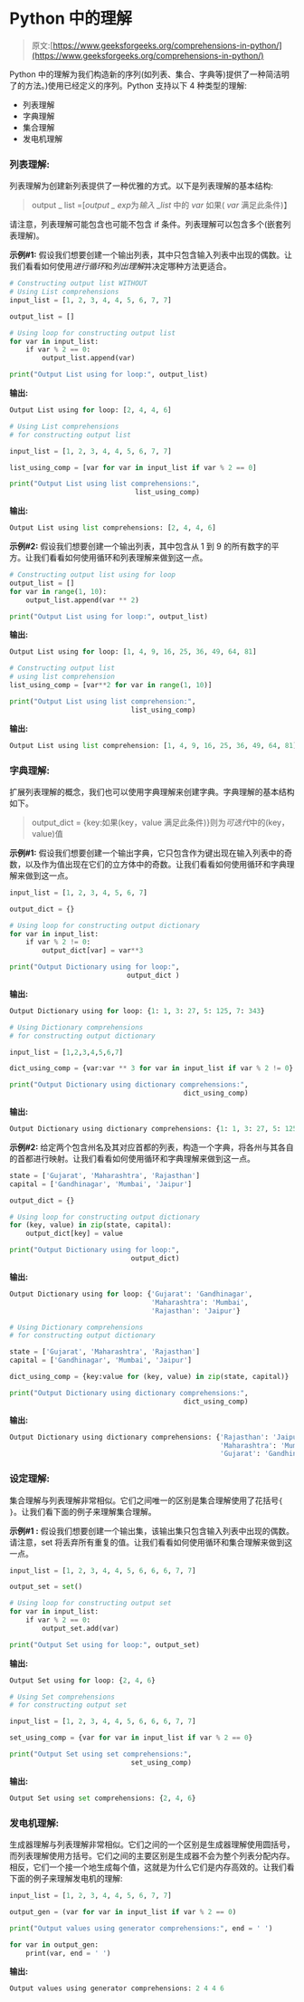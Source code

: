 # Python 中的理解

> 原文:[https://www.geeksforgeeks.org/comprehensions-in-python/](https://www.geeksforgeeks.org/comprehensions-in-python/)

Python 中的理解为我们构造新的序列(如列表、集合、字典等)提供了一种简洁明了的方法。)使用已经定义的序列。Python 支持以下 4 种类型的理解:

*   列表理解
*   字典理解
*   集合理解
*   发电机理解

### 列表理解:

列表理解为创建新列表提供了一种优雅的方式。以下是列表理解的基本结构:

> output _ list =[*output _ exp*为*输入 _list* 中的 *var* 如果( *var* 满足此条件)】

请注意，列表理解可能包含也可能不包含 if 条件。列表理解可以包含多个(嵌套列表理解)。

**示例#1:** 假设我们想要创建一个输出列表，其中只包含输入列表中出现的偶数。让我们看看如何使用*进行循环*和*列出理解*并决定哪种方法更适合。

```py
# Constructing output list WITHOUT
# Using List comprehensions
input_list = [1, 2, 3, 4, 4, 5, 6, 7, 7]

output_list = []

# Using loop for constructing output list
for var in input_list:
    if var % 2 == 0:
        output_list.append(var)

print("Output List using for loop:", output_list)
```

**输出:**

```py
Output List using for loop: [2, 4, 4, 6]
```

```py
# Using List comprehensions
# for constructing output list

input_list = [1, 2, 3, 4, 4, 5, 6, 7, 7]

list_using_comp = [var for var in input_list if var % 2 == 0]

print("Output List using list comprehensions:",
                               list_using_comp)
```

**输出:**

```py
Output List using list comprehensions: [2, 4, 4, 6]
```

**示例#2:** 假设我们想要创建一个输出列表，其中包含从 1 到 9 的所有数字的平方。让我们看看如何使用循环和列表理解来做到这一点。

```py
# Constructing output list using for loop
output_list = []
for var in range(1, 10):
    output_list.append(var ** 2)

print("Output List using for loop:", output_list)
```

**输出:**

```py
Output List using for loop: [1, 4, 9, 16, 25, 36, 49, 64, 81]
```

```py
# Constructing output list
# using list comprehension
list_using_comp = [var**2 for var in range(1, 10)]

print("Output List using list comprehension:", 
                              list_using_comp)
```

**输出:**

```py
Output List using list comprehension: [1, 4, 9, 16, 25, 36, 49, 64, 81]
```

### 字典理解:

扩展列表理解的概念，我们也可以使用字典理解来创建字典。字典理解的基本结构如下。

> output_dict = {key:如果(key，value 满足此条件)}则为*可迭代*中的(key，value)值

**示例#1:** 假设我们想要创建一个输出字典，它只包含作为键出现在输入列表中的奇数，以及作为值出现在它们的立方体中的奇数。让我们看看如何使用循环和字典理解来做到这一点。

```py
input_list = [1, 2, 3, 4, 5, 6, 7]

output_dict = {}

# Using loop for constructing output dictionary
for var in input_list:
    if var % 2 != 0:
        output_dict[var] = var**3

print("Output Dictionary using for loop:",
                             output_dict )
```

**输出:**

```py
Output Dictionary using for loop: {1: 1, 3: 27, 5: 125, 7: 343}
```

```py
# Using Dictionary comprehensions
# for constructing output dictionary

input_list = [1,2,3,4,5,6,7]

dict_using_comp = {var:var ** 3 for var in input_list if var % 2 != 0}

print("Output Dictionary using dictionary comprehensions:",
                                           dict_using_comp)
```

**输出:**

```py
Output Dictionary using dictionary comprehensions: {1: 1, 3: 27, 5: 125, 7: 343}

```

**示例#2:** 给定两个包含州名及其对应首都的列表，构造一个字典，将各州与其各自的首都进行映射。让我们看看如何使用循环和字典理解来做到这一点。

```py
state = ['Gujarat', 'Maharashtra', 'Rajasthan']
capital = ['Gandhinagar', 'Mumbai', 'Jaipur']

output_dict = {}

# Using loop for constructing output dictionary
for (key, value) in zip(state, capital):
    output_dict[key] = value

print("Output Dictionary using for loop:",
                              output_dict)
```

**输出:**

```py
Output Dictionary using for loop: {'Gujarat': 'Gandhinagar',
                                   'Maharashtra': 'Mumbai', 
                                   'Rajasthan': 'Jaipur'}
```

```py
# Using Dictionary comprehensions
# for constructing output dictionary

state = ['Gujarat', 'Maharashtra', 'Rajasthan']
capital = ['Gandhinagar', 'Mumbai', 'Jaipur']

dict_using_comp = {key:value for (key, value) in zip(state, capital)}

print("Output Dictionary using dictionary comprehensions:", 
                                           dict_using_comp)
```

**输出:**

```py
Output Dictionary using dictionary comprehensions: {'Rajasthan': 'Jaipur',
                                                    'Maharashtra': 'Mumbai',
                                                    'Gujarat': 'Gandhinagar'}
```

### 设定理解:

集合理解与列表理解非常相似。它们之间唯一的区别是集合理解使用了花括号`{ }`。让我们看下面的例子来理解集合理解。

**示例#1 :** 假设我们想要创建一个输出集，该输出集只包含输入列表中出现的偶数。请注意，set 将丢弃所有重复的值。让我们看看如何使用循环和集合理解来做到这一点。

```py
input_list = [1, 2, 3, 4, 4, 5, 6, 6, 6, 7, 7]

output_set = set()

# Using loop for constructing output set
for var in input_list:
    if var % 2 == 0:
        output_set.add(var)

print("Output Set using for loop:", output_set)
```

**输出:**

```py
Output Set using for loop: {2, 4, 6}
```

```py
# Using Set comprehensions 
# for constructing output set

input_list = [1, 2, 3, 4, 4, 5, 6, 6, 6, 7, 7]

set_using_comp = {var for var in input_list if var % 2 == 0}

print("Output Set using set comprehensions:",
                              set_using_comp)
```

**输出:**

```py
Output Set using set comprehensions: {2, 4, 6}
```

### 发电机理解:

生成器理解与列表理解非常相似。它们之间的一个区别是生成器理解使用圆括号，而列表理解使用方括号。它们之间的主要区别是生成器不会为整个列表分配内存。相反，它们一个接一个地生成每个值，这就是为什么它们是内存高效的。让我们看下面的例子来理解发电机的理解:

```py
input_list = [1, 2, 3, 4, 4, 5, 6, 7, 7]

output_gen = (var for var in input_list if var % 2 == 0)

print("Output values using generator comprehensions:", end = ' ')

for var in output_gen:
    print(var, end = ' ')
```

**输出:**

```py
Output values using generator comprehensions: 2 4 4 6 

```